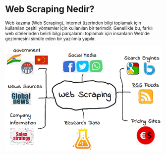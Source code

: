 # Web Scraping Nedir?


Web kazıma (Web Scraping), internet üzerinden bilgi toplamak için kullanılan çeşitli yöntemler için kullanılan bir terimdir. Genellikle bu, farklı web sitelerinden belirli bilgi parçalarını toplamak için insanların Web'de gezinmesini simüle eden bir yazılımla yapılır.


![Untitled](web-scraping-2.png)

